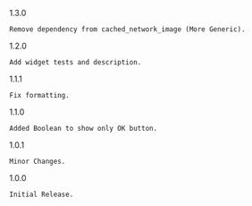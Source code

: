 1.3.0

    Remove dependency from cached_network_image (More Generic).

1.2.0

    Add widget tests and description.

1.1.1

    Fix formatting.

1.1.0

    Added Boolean to show only OK button.

1.0.1

    Minor Changes.

1.0.0

    Initial Release.
